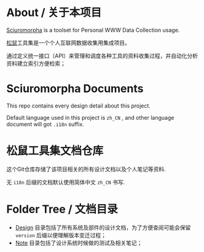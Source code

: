 # About / 关于本项目

[Sciuromorpha](https://en.wikipedia.org/wiki/Sciuromorpha) is a toolset for Personal WWW Data Collection usage.

[松鼠](https://zh.wikipedia.org/wiki/%E6%9D%BE%E9%BC%A0%E5%BD%A2%E4%BA%9A%E7%9B%AE)工具集是一个个人互联网数据收集用集成项目。

通过定义统一接口（API）来管理和调度各种工具的资料收集过程，并自动化分析资料建立索引方便检索；

# Sciuromorpha Documents 

This repo contains every design detail about this project.

Default language used in this project is `zh_CN` , and other language document will got `.i18n` suffix.

# 松鼠工具集文档仓库

这个Git仓库存储了该项目相关的所有设计文档以及个人笔记等资料.

无 `i18n` 后缀的文档默认使用简体中文 `zh_CN` 书写.

# Folder Tree / 文档目录

* [Design](Design/) 目录包括了所有系统及部件的设计文档，为了方便查阅可能会保留 `version` 后缀以便理解版本变迁过程；
* [Note](Note/) 目录包括了设计系统时候做的测试及相关笔记；